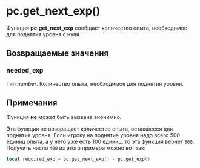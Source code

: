 # pc.get_next_exp()
Функция **pc.get_next_exp** сообщает количество опыта, необходимое для поднятия уровня с нуля.

## Возвращаемые значения
### needed_exp
Тип *number*. Количество опыта, необходимое для поднятия уровня.

## Примечания
Функция **не** может быть вызвана анонимно.

Эта функция не возвращает количество опыта, оставшееся для поднятия уровня. Если игроку на поднятие уровня надо всего 500 единиц опыта, а у него уже есть 100 единиц, то эта функция вернет `500`. Получить число `400` из этого примера можно вот так:

````lua
local required_exp = pc.get_next_exp() - pc.get_exp()
````